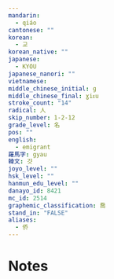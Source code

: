 ```yaml
---
mandarin:
  - qiáo
cantonese: ""
korean:
  - 교
korean_native: ""
japanese:
  - KYOU
japanese_nanori: ""
vietnamese:
middle_chinese_initial: ɡ
middle_chinese_final: ɣiᴇu
stroke_count: "14"
radical: 人
skip_number: 1-2-12
grade_level: 名
pos: ""
english:
  - emigrant
羅馬字: gyau
韓文: 걋
joyo_level: ""
hsk_level: ""
hanmun_edu_level: ""
danayo_id: 8421
mc_id: 2514
graphemic_classification: 喬
stand_in: "FALSE"
aliases:
  - 侨
---
```


# Notes
